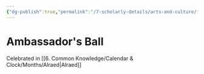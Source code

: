 ```yaml
---
{"dg-publish":true,"permalink":"/7-scholarly-details/arts-and-culture/festivals-and-holidays/ambassador-s-ball/","noteIcon":""}
---
```


# Ambassador's Ball

Celebrated in [[6. Common Knowledge/Calendar & Clock/Months/Alraed\|Alraed]] 